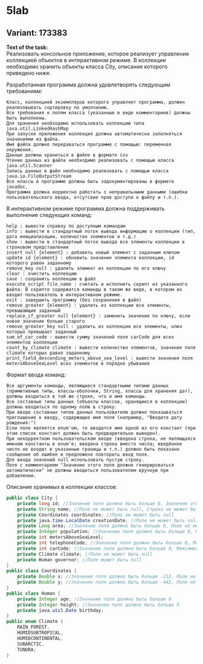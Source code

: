 <h1>5lab</h1>
<h2>Variant: 173383</h2>
<strong>Text of the task:</strong><br>
Реализовать консольное приложение, которое реализует управление коллекцией объектов в интерактивном режиме. В коллекции необходимо хранить объекты класса City, описание которого приведено ниже.

Разработанная программа должна удовлетворять следующим требованиям:

    Класс, коллекцией экземпляров которого управляет программа, должен реализовывать сортировку по умолчанию.
    Все требования к полям класса (указанные в виде комментариев) должны быть выполнены.
    Для хранения необходимо использовать коллекцию типа java.util.LinkedHashMap
    При запуске приложения коллекция должна автоматически заполняться значениями из файла.
    Имя файла должно передаваться программе с помощью: переменная окружения.
    Данные должны храниться в файле в формате csv
    Чтение данных из файла необходимо реализовать с помощью класса java.util.Scanner
    Запись данных в файл необходимо реализовать с помощью класса java.io.FileOutputStream
    Все классы в программе должны быть задокументированы в формате javadoc.
    Программа должна корректно работать с неправильными данными (ошибки пользовательского ввода, отсутсвие прав доступа к файлу и т.п.).

В интерактивном режиме программа должна поддерживать выполнение следующих команд:

    help : вывести справку по доступным командам
    info : вывести в стандартный поток вывода информацию о коллекции (тип, дата инициализации, количество элементов и т.д.)
    show : вывести в стандартный поток вывода все элементы коллекции в строковом представлении
    insert null {element} : добавить новый элемент с заданным ключом
    update id {element} : обновить значение элемента коллекции, id которого равен заданному
    remove_key null : удалить элемент из коллекции по его ключу
    clear : очистить коллекцию
    save : сохранить коллекцию в файл
    execute_script file_name : считать и исполнить скрипт из указанного файла. В скрипте содержатся команды в таком же виде, в котором их вводит пользователь в интерактивном режиме.
    exit : завершить программу (без сохранения в файл)
    remove_greater {element} : удалить из коллекции все элементы, превышающие заданный
    replace_if_greater null {element} : заменить значение по ключу, если новое значение больше старого
    remove_greater_key null : удалить из коллекции все элементы, ключ которых превышает заданный
    sum_of_car_code : вывести сумму значений поля carCode для всех элементов коллекции
    count_by_climate climate : вывести количество элементов, значение поля climate которых равно заданному
    print_field_descending_meters_above_sea_level : вывести значения поля metersAboveSeaLevel всех элементов в порядке убывания

Формат ввода команд:

    Все аргументы команды, являющиеся стандартными типами данных (примитивные типы, классы-оболочки, String, классы для хранения дат), должны вводиться в той же строке, что и имя команды.
    Все составные типы данных (объекты классов, хранящиеся в коллекции) должны вводиться по одному полю в строку.
    При вводе составных типов данных пользователю должно показываться приглашение к вводу, содержащее имя поля (например, "Введите дату рождения:")
    Если поле является enum'ом, то вводится имя одной из его констант (при этом список констант должен быть предварительно выведен).
    При некорректном пользовательском вводе (введена строка, не являющаяся именем константы в enum'е; введена строка вместо числа; введённое число не входит в указанные границы и т.п.) должно быть показано сообщение об ошибке и предложено повторить ввод поля.
    Для ввода значений null использовать пустую строку.
    Поля с комментарием "Значение этого поля должно генерироваться автоматически" не должны вводиться пользователем вручную при добавлении.

Описание хранимых в коллекции классов:

```java
public class City {
    private long id; //Значение поля должно быть больше 0, Значение этого поля должно быть уникальным, Значение этого поля должно генерироваться автоматически
    private String name; //Поле не может быть null, Строка не может быть пустой
    private Coordinates coordinates; //Поле не может быть null
    private java.time.LocalDate creationDate; //Поле не может быть null, Значение этого поля должно генерироваться автоматически
    private Long area; //Значение поля должно быть больше 0, Поле не может быть null
    private Integer population; //Значение поля должно быть больше 0, Поле не может быть null
    private int metersAboveSeaLevel;
    private int telephoneCode; //Значение поля должно быть больше 0, Максимальное значение поля: 100000
    private int carCode; //Значение поля должно быть больше 0, Максимальное значение поля: 1000
    private Climate climate; //Поле не может быть null
    private Human governor; //Поле может быть null
}
public class Coordinates {
    private Double x; //Значение поля должно быть больше -212, Поле не может быть null
    private Double y; //Значение поля должно быть больше -442, Поле не может быть null
}
public class Human {
    private Integer age; //Значение поля должно быть больше 0
    private Integer height; //Значение поля должно быть больше 0
    private java.util.Date birthday;
}
public enum Climate {
    RAIN_FOREST,
    HUMIDSUBTROPICAL,
    HUMIDCONTINENTAL,
    SUBARCTIC,
    TUNDRA;
}
```
